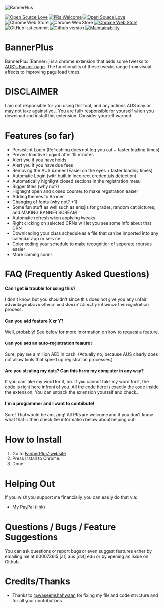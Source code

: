 ![BannerPlus](logo.png)

[![Open Source Love](https://badges.frapsoft.com/os/v1/open-source.svg?v=102)](https://github.com/ellerbrock/open-source-badge/)
[![PRs Welcome](https://img.shields.io/badge/PRs-welcome-brightgreen.svg?style=flat-square)](http://makeapullrequest.com)
[![Open Source Love](https://badges.frapsoft.com/os/mit/mit.svg?v=102)](https://github.com/ellerbrock/open-source-badge/)
![Chrome Web Store](https://img.shields.io/chrome-web-store/rating/hhmambngepaijefabkocngdaaihpaimb.svg)
![Chrome Web Store](https://img.shields.io/chrome-web-store/users/hhmambngepaijefabkocngdaaihpaimb.svg)
[![Chrome Web Store](https://img.shields.io/chrome-web-store/v/leoogniilogpecgamlbafoajfcaoddja.svg)](https://chrome.google.com/webstore/detail/ipfs-stat-viewer/leoogniilogpecgamlbafoajfcaoddja)
![GitHub last commit](https://img.shields.io/github/last-commit/deadpackets/bannerplus.svg)
![Github version](https://img.shields.io/badge/dynamic/json.svg?label=github%20version&url=https%3A%2F%2Fraw.githubusercontent.com%2FDeadPackets%2FBannerPlus%2Fmaster%2Fversion.json&query=version&colorB=blue)
[![Maintainability](https://api.codeclimate.com/v1/badges/9ac285b6bbf378239e76/maintainability)](https://codeclimate.com/github/DeadPackets/BannerPlus/maintainability)

# BannerPlus
BannerPlus (Banner+) is a chrome extension that adds some tweaks to [AUS's Banner page](https://banner.aus.edu). The functionality of these tweaks range from visual effects to improving page load times.

# DISCLAIMER

I am not responsible for you using this tool, and any actions AUS may or may not take against you. You are fully responsible for yourself when you download and install this extension. Consider yourself warned.

# Features (so far)

* Persistent Login (Refreshing does not log you out + faster loading times)
* Prevent Inactive Logout after 15 minutes
* Alert you if you have holds
* Alert you if you have due fees
* Removing the AUS banner (Easier on the eyes + faster loading times)
* Automatic Login (with built in incorrect credentials detection)
* Automatically highlight closed sections in the registration menu
* Bigger titles (why not?)
* Highlight open and closed courses to make registration easier
* Adding themes to Banner
* Changing of fonts (why not? +1)
* Some fun stuff as well such as emojis for grades, random cat pictures, and MAKING BANNER SCREAM
* Automatic refresh when applying tweaks
* Right clicking on selected CRNs will let you see some info about that CRN
* Downloading your class schedule as a file that can be imported into any calendar app or service
* Color coding your schedule to make recognition of seperate courses easier
* More coming soon!

# FAQ (Frequently Asked Questions)

#### Can I get in trouble for using this?

I don't know, but you shouldn't since this does not give you any unfair advantage above others, and doesn't directly influence the registration process.

#### Can you add feature X or Y?

Well, probably! See below for more information on how to request a feature.

#### Can you add an auto-registration feature?

Sure, pay me a million AED in cash. (Actually no, because AUS clearly does not allow tools that speed up registration processes.)

#### Are you stealing my data? Can this harm my computer in any way?

If you can take my word for it, no. If you cannot take my word for it, the code is right here infront of you. All the code here is exactly the code inside the extension. You can unpack the extension yourself and check...

#### I'm a programmer and I want to contribute!

Sure! That would be amazing! All PRs are welcome and if you don't know what that is then check the information below about helping out!

# How to Install

1. Go to [BannerPlus' website](https://deadpackets.github.io/BannerPlus)
2. Press Install to Chrome.
3. Done!

# Helping Out

If you wish you support me financially, you can easily do that via:

* My PayPal ([link](https://paypal.me/DeadPackets))

# Questions / Bugs / Feature Suggestions

You can ask questions or report bugs or even suggest features either by emailing me at b00073615 [at] aus [dot] edu or by opening an issue on Github.

# Credits/Thanks

* Thanks to [@waseemshahwaan](https://github.com/waseemshahwan) for fixing my file and code structure and for all your contributions.
